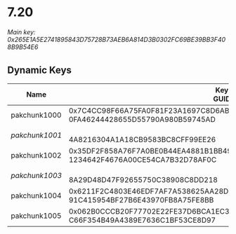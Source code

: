 # 7.20

###### *Main key: 0x265E1A5E2741895843D75728B73AEB6A814D3B0302FC69BE39BB3F408B9B54E6*

## Dynamic Keys

| Name         | Key<br/>GUID                                                                                            |
|--------------|---------------------------------------------------------------------------------------------------------|
| pakchunk1000 | 0x7C4CC98F66A75FA0F81F23A1697C8D6ABF6815AF8BDBFA1BFD12172E7C5673B6<br/>0FA46244428655D55790A980B59745AD |
| *pakchunk1001* | <br/>4A8216304A1A18CB9583BC8CFF99EE26 |
| pakchunk1002 | 0x35DF2F858A76F7A0BE0B44EA4881B1BB49C160E146439C4134AE4C1631D2F080<br/>1234642F4676A00CE54CA7B32D78AF0C |
| *pakchunk1003* | <br/>8A29D48D47F92655750C38908C8DD218 |
| pakchunk1004 | 0x6211F2C4803E46EDF7AF7A538625AA28D61DBC36CBD39C974B129AAD1B8C4B1C<br/>91C415954BF27B6E43970FB8A75FE8BB |
| pakchunk1005 | 0x062B0CCCB20F77702E22FE37D6BCA1EC31358751D87BF35D8410B4C242EAFF34<br/>C66F354B49A4389E7636C1BF53CE8D97 |
